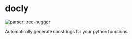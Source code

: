 # docly

[![parser: tree-hugger](https://img.shields.io/badge/parser-tree--hugger-lightgrey)](https://github.com/autosoft-dev/tree-hugger/)

Automatically generate docstrings for your python functions
